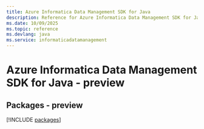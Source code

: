 ```yaml
---
title: Azure Informatica Data Management SDK for Java
description: Reference for Azure Informatica Data Management SDK for Java
ms.date: 10/09/2025
ms.topic: reference
ms.devlang: java
ms.service: informaticadatamanagement
---
```

# Azure Informatica Data Management SDK for Java - preview
## Packages - preview
[!INCLUDE [packages](informatica-data-management-index.md)]